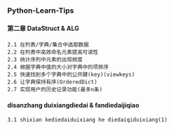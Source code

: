 ### Python-Learn-Tips
#### 第二章 DataStruct & ALG
    2.1 在列表/字典/集合中选取数据
    2.2 在列表中高效命名元素提高可读性
    2.3 统计序列中元素的出现频度
    2.4 根据字典中值的大小对字典中的项排序
    2.5 快速找到多个字典中的公共键(key)(viewkeys)
    2.6 让字典保持有序(OrderedDict)
    2.7 实现用户的历史记录功能(最多n条)
#### disanzhang duixiangdiedai & fandiedaijiqiao
	3.1 shixian kediedaiduixiang he diedaiqiduixiang(1)
